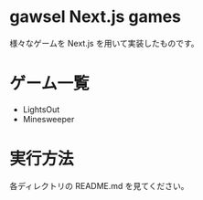 # gawsel Next.js games
様々なゲームを Next.js を用いて実装したものです。

# ゲーム一覧
- LightsOut
- Minesweeper

# 実行方法
各ディレクトリの README.md を見てください。